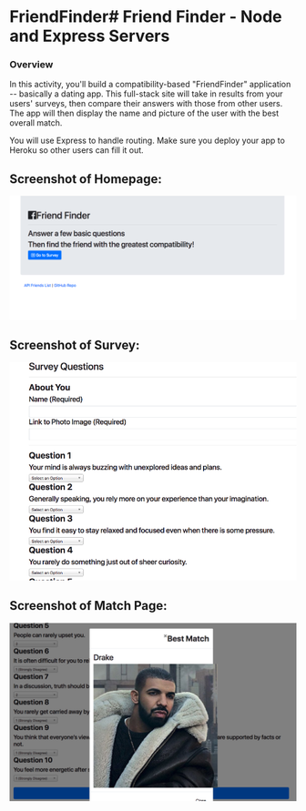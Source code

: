 # FriendFinder# Friend Finder - Node and Express Servers

### Overview

In this activity, you'll build a compatibility-based "FriendFinder" application -- basically a dating app. This full-stack site will take in results from your users' surveys, then compare their answers with those from other users. The app will then display the name and picture of the user with the best overall match. 

You will use Express to handle routing. Make sure you deploy your app to Heroku so other users can fill it out.

## Screenshot of Homepage:
![friend](/images/friend.png)

## Screenshot of Survey:
![friendsurvey](/images/friend-survey.png)


## Screenshot of Match Page: 
![friendmatch](/images/friend-match.png)

